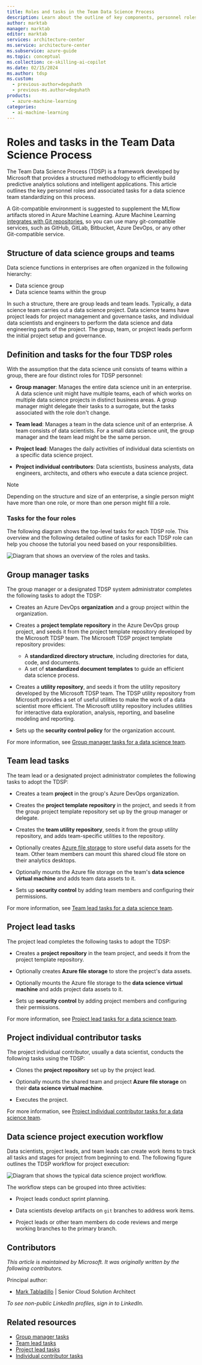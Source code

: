 ```yaml
---
title: Roles and tasks in the Team Data Science Process
description: Learn about the outline of key components, personnel roles, and associated tasks for a data science group that uses the Team Data Science Process.
author: marktab
manager: marktab
editor: marktab
services: architecture-center
ms.service: architecture-center
ms.subservice: azure-guide
ms.topic: conceptual
ms.collection: ce-skilling-ai-copilot
ms.date: 02/15/2024
ms.author: tdsp
ms.custom:
  - previous-author=deguhath
  - previous-ms.author=deguhath
products:
  - azure-machine-learning
categories:
  - ai-machine-learning
---
```


# Roles and tasks in the Team Data Science Process

The Team Data Science Process (TDSP) is a framework developed by Microsoft that provides a structured methodology to efficiently build predictive analytics solutions and intelligent applications. This article outlines the key personnel roles and associated tasks for a data science team standardizing on this process.

A Git-compatible environment is suggested to supplement the MLflow artifacts stored in Azure Machine Learning. Azure Machine Learning [integrates with Git repositories](/azure/machine-learning/concept-train-model-git-integration?tabs=python), so you can use many git-compatible services, such as  GitHub, GitLab, Bitbucket, Azure DevOps, or any other Git-compatible service.

## Structure of data science groups and teams

Data science functions in enterprises are often organized in the following hierarchy:

- Data science group
- Data science teams within the group

In such a structure, there are group leads and team leads. Typically, a data science team carries out a data science project. Data science teams have project leads for project management and governance tasks, and individual data scientists and engineers to perform the data science and data engineering parts of the project. The group, team, or project leads perform the initial project setup and governance.

## Definition and tasks for the four TDSP roles

With the assumption that the data science unit consists of teams within a group, there are four distinct roles for TDSP personnel:

- **Group manager**: Manages the entire data science unit in an enterprise. A data science unit might have multiple teams, each of which works on multiple data science projects in distinct business areas. A group manager might delegate their tasks to a surrogate, but the tasks associated with the role don't change.

- **Team lead**: Manages a team in the data science unit of an enterprise. A team consists of data scientists. For a small data science unit, the group manager and the team lead might be the same person.

- **Project lead**: Manages the daily activities of individual data scientists on a specific data science project.

- **Project individual contributors**: Data scientists, business analysts, data engineers, architects, and others who execute a data science project.

> [!NOTE]
> Depending on the structure and size of an enterprise, a single person might have more than one role, or more than one person might fill a role.

### Tasks for the four roles

The following diagram shows the top-level tasks for each TDSP role. This overview and the following detailed outline of tasks for each TDSP role can help you choose the tutorial you need based on your responsibilities.

![Diagram that shows an overview of the roles and tasks.](./media/roles-tasks/overview-tdsp-top-level.png)

## Group manager tasks

The group manager or a designated TDSP system administrator completes the following tasks to adopt the TDSP:

- Creates an Azure DevOps **organization** and a group project within the organization.

- Creates a **project template repository** in the Azure DevOps group project, and seeds it from the project template repository developed by the Microsoft TDSP team. The Microsoft TDSP project template repository provides:
  - A **standardized directory structure**, including directories for data, code, and documents.
  - A set of **standardized document templates** to guide an efficient data science process.
- Creates a **utility repository**, and seeds it from the utility repository developed by the Microsoft TDSP team. The TDSP utility repository from Microsoft provides a set of useful utilities to make the work of a data scientist more efficient. The Microsoft utility repository includes utilities for interactive data exploration, analysis, reporting, and baseline modeling and reporting.
- Sets up the **security control policy** for the organization account.

For more information, see [Group manager tasks for a data science team](group-manager-tasks.md).

## Team lead tasks

The team lead or a designated project administrator completes the following tasks to adopt the TDSP:

- Creates a team **project** in the group's Azure DevOps organization.

- Creates the **project template repository** in the project, and seeds it from the group project template repository set up by the group manager or delegate.
- Creates the **team utility repository**, seeds it from the group utility repository, and adds team-specific utilities to the repository.
- Optionally creates [Azure file storage](https://azure.microsoft.com/services/storage/files/) to store useful data assets for the team. Other team members can mount this shared cloud file store on their analytics desktops.
- Optionally mounts the Azure file storage on the team's **data science virtual machine** and adds team data assets to it.
- Sets up **security control** by adding team members and configuring their permissions.

For more information, see [Team lead tasks for a data science team](team-lead-tasks.md).

## Project lead tasks

The project lead completes the following tasks to adopt the TDSP:

- Creates a **project repository** in the team project, and seeds it from the project template repository.

- Optionally creates **Azure file storage** to store the project's data assets.
- Optionally mounts the Azure file storage to the **data science virtual machine** and adds project data assets to it.
- Sets up **security control** by adding project members and configuring their permissions.

For more information, see [Project lead tasks for a data science team](project-lead-tasks.md).

## Project individual contributor tasks

The project individual contributor, usually a data scientist, conducts the following tasks using the TDSP:

- Clones the **project repository** set up by the project lead.

- Optionally mounts the shared team and project **Azure file storage** on their **data science virtual machine**.
- Executes the project.

For more information, see [Project individual contributor tasks for a data science team](project-ic-tasks.md).

## Data science project execution workflow

Data scientists, project leads, and team leads can create work items to track all tasks and stages for project from beginning to end. The following figure outlines the TDSP workflow for project execution:

![Diagram that shows the typical data science project workflow.](./media/roles-tasks/overview-project-execute.png)

The workflow steps can be grouped into three activities:

- Project leads conduct sprint planning.

- Data scientists develop artifacts on `git` branches to address work items.
- Project leads or other team members do code reviews and merge working branches to the primary branch.

## Contributors

*This article is maintained by Microsoft. It was originally written by the following contributors.* 

Principal author:

 - [Mark Tabladillo](https://www.linkedin.com/in/marktab/) | Senior Cloud Solution Architect

*To see non-public LinkedIn profiles, sign in to LinkedIn.*

## Related resources 

- [Group manager tasks](group-manager-tasks.md)
- [Team lead tasks](team-lead-tasks.md)
- [Project lead tasks](project-lead-tasks.md)
- [Individual contributor tasks](project-ic-tasks.md)
